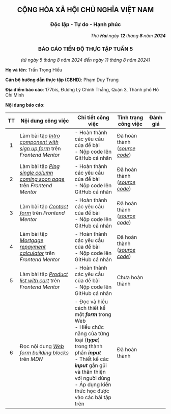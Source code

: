 <h2 align="center"> CỘNG HÒA XÃ HỘI CHỦ NGHĨA VIỆT NAM </h2>

<h3 align="center"> Độc lập - Tự do - Hạnh phúc </h3>

<p align="right">
  <i> Thứ <b> Hai </b> ngày <b> 12 </b> tháng <b> 8 </b> năm <b> 2024 </b> </i>
</p>

<h3 align="center"> BÁO CÁO TIẾN ĐỘ THỰC TẬP TUẦN 5 </h3>

<p align="center">
  <i> (từ ngày 5 tháng 8 năm 2024 đến ngày 11 tháng 8 năm 2024) </i>
</p>

**Họ và tên**: Trần Trọng Hiếu

**Cán bộ hướng dẫn thực tập (CBHD)**: Phạm Duy Trung

**Địa điểm báo cáo**: 177bis, Đường Lý Chính Thắng, Quận 3, Thành phố Hồ Chí Minh

**Nội dung báo cáo**:

| TT | Nội dung công việc | Chi tiết công việc | Tình trạng công việc | Đánh giá |
| :---: | ------------------ |  ----------------- | -------------------- | -------- |
| 1 | Làm bài tập [_Intro component with sign up form_](https://www.frontendmentor.io/challenges/intro-component-with-signup-form-5cf91bd49edda32581d28fd1) trên _Frontend Mentor_ | - Hoàn thành các yêu cầu của đề bài <br> - Nộp code lên GitHub cá nhân | Đã hoàn thành ([_source code_]()) |  |
| 2 | Làm bài tập [_Ping single column coming soon page_](https://www.frontendmentor.io/challenges/ping-single-column-coming-soon-page-5cadd051fec04111f7b848da) trên _Frontend Mentor_ | - Hoàn thành các yêu cầu của đề bài <br> - Nộp code lên GitHub cá nhân | Đã hoàn thành ([_source code_]()) |  |
| 3 | Làm bài tập [_Contact form_](https://www.frontendmentor.io/challenges/contact-form--G-hYlqKJj) trên _Frontend Mentor_ | - Hoàn thành các yêu cầu của đề bài <br> - Nộp code lên GitHub cá nhân | Đã hoàn thành ([_source code_]()) |  |
| 4 | Làm bài tập [_Mortgage repayment calculator_](https://www.frontendmentor.io/challenges/mortgage-repayment-calculator-Galx1LXK73) trên _Frontend Mentor_ | - Hoàn thành các yêu cầu của đề bài <br> - Nộp code lên GitHub cá nhân | Đã hoàn thành ([_source code_]()) |  |
| 5 | Làm bài tập [_Product list with cart_](https://www.frontendmentor.io/challenges/product-list-with-cart-5MmqLVAp_d) trên _Frontend Mentor_ | - Hoàn thành các yêu cầu của đề bài <br> - Nộp code lên GitHub cá nhân | Chưa hoàn thành |  |
| 6 | Đọc nội dung [_Web form building blocks_](https://developer.mozilla.org/en-US/docs/Learn/Forms) trên _MDN_ | - Đọc và hiểu cách thiết kế một ***form*** trong Web <br> - Hiểu chức năng của từng loại (***type***) trong thành phần ***input*** <br> - Thiết kế các ***input*** gần gũi và thân thiện với người dùng <br> - Áp dụng kiến thức học được vào các bài tập trên | Đã hoàn thành |  |